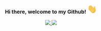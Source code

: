 <div align="center">

  ### Hi there, welcome to my Github! <img src="https://github.com/ABSphreak/ABSphreak/blob/master/gifs/Hi.gif" width="30px">

</div>  
<div align="center">
   <a href="https://npankov.github.io/">
    <img src="https://img.shields.io/badge/cv-green">
   <a href="https://www.linkedin.com/in/pankof/">
    <img src="https://img.shields.io/badge/linkedin-blue">
   </a>

</div>
